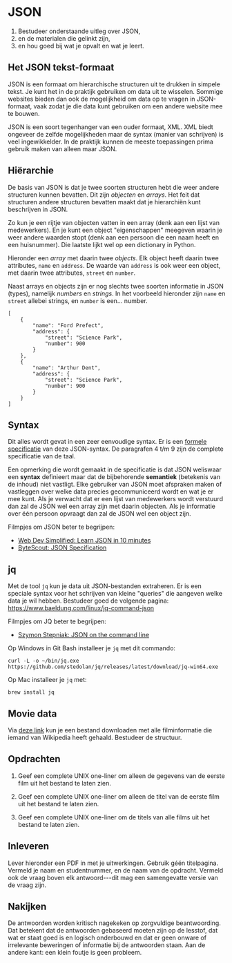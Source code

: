# JSON

1. Bestudeer onderstaande uitleg over JSON,
2. en de materialen die gelinkt zijn,
3. en hou goed bij wat je opvalt en wat je leert.

## Het JSON tekst-formaat

JSON is een formaat om hierarchische structuren uit te drukken in simpele tekst. Je kunt het in de praktijk gebruiken om data uit te wisselen. Sommige websites bieden dan ook de mogelijkheid om data op te vragen in JSON-formaat, vaak zodat je die data kunt gebruiken om een andere website mee te bouwen.

JSON is een soort tegenhanger van een ouder formaat, XML. XML biedt ongeveer de zelfde mogelijkheden maar de syntax (manier van schrijven) is veel ingewikkelder. In de praktijk kunnen de meeste toepassingen prima gebruik maken van alleen maar JSON.

## Hiërarchie

De basis van JSON is dat je twee soorten structuren hebt die weer andere structuren kunnen bevatten. Dit zijn *objecten* en *arrays*. Het feit dat structuren andere structuren bevatten maakt dat je hierarchiën kunt beschrijven in JSON.

Zo kun je een rijtje van objecten vatten in een array (denk aan een lijst van medewerkers). En je kunt een object "eigenschappen" meegeven waarin je weer andere waarden stopt (denk aan een persoon die een naam heeft en een huisnummer). Die laatste lijkt wel op een dictionary in Python.

Hieronder een *array* met daarin twee *objects*. Elk object heeft daarin twee attributes, `name` en `address`. De waarde van `address` is ook weer een object, met daarin twee attributes, `street` en `number`.

Naast arrays en objects zijn er nog slechts twee soorten informatie in JSON (types), namelijk *numbers* en *strings*. In het voorbeeld hieronder zijn `name` en `street` allebei strings, en `number` is een... number.

    [
        {
            "name": "Ford Prefect",
            "address": {
                "street": "Science Park",
                "number": 900
            }
        },
        {
            "name": "Arthur Dent",
            "address": {
                "street": "Science Park",
                "number": 900
            }
        }
    ]

## Syntax

Dit alles wordt gevat in een zeer eenvoudige syntax. Er is een [formele specificatie](https://www.ecma-international.org/wp-content/uploads/ECMA-404_2nd_edition_december_2017.pdf) van deze JSON-syntax. De paragrafen 4 t/m 9 zijn de complete specificatie van de taal.

Een opmerking die wordt gemaakt in de specificatie is dat JSON weliswaar een **syntax** definieert maar dat de bijbehorende **semantiek** (betekenis van de inhoud) niet vastligt. Elke gebruiker van JSON moet afspraken maken of vastleggen over welke data precies gecommuniceerd wordt en wat je er mee kunt. Als je verwacht dat er een lijst van medewerkers wordt verstuurd dan zal de JSON wel een array zijn met daarin objecten. Als je informatie over één persoon opvraagt dan zal de JSON wel een object zijn.

Filmpjes om JSON beter te begrijpen:

- [Web Dev Simplified: Learn JSON in 10 minutes](https://www.youtube.com/watch?v=iiADhChRriM)
- [ByteScout: JSON Specification](https://www.youtube.com/watch?v=Xi1B0EbSgTY)

## jq

Met de tool `jq` kun je data uit JSON-bestanden extraheren. Er is een speciale syntax voor het schrijven van kleine "queries" die aangeven welke data je wil hebben. Bestudeer goed de volgende pagina: <https://www.baeldung.com/linux/jq-command-json>

Filmpjes om JQ beter te begrijpen:

- [Szymon Stepniak: JSON on the command line](https://www.youtube.com/watch?v=FSn_38gDvzM)

Op Windows in Git Bash installeer je `jq` met dit commando:

    curl -L -o ~/bin/jq.exe https://github.com/stedolan/jq/releases/latest/download/jq-win64.exe

Op Mac installeer je `jq` met:

    brew install jq

## Movie data

Via [deze link](https://raw.githubusercontent.com/prust/wikipedia-movie-data/master/movies.json) kun je een bestand downloaden met alle filminformatie die iemand van Wikipedia heeft gehaald. Bestudeer de structuur.

## Opdrachten

1.  Geef een complete UNIX one-liner om alleen de gegevens van de eerste film uit het bestand te laten zien.

2.  Geef een complete UNIX one-liner om alleen de titel van de eerste film uit het bestand te laten zien.

3.  Geef een complete UNIX one-liner om de titels van alle films uit het bestand te laten zien.

## Inleveren

Lever hieronder een PDF in met je uitwerkingen. Gebruik géén titelpagina. Vermeld je naam en studentnummer, en de naam van de opdracht. Vermeld ook de vraag boven elk antwoord---dit mag een samengevatte versie van de vraag zijn.

## Nakijken

De antwoorden worden kritisch nagekeken op zorgvuldige beantwoording. Dat betekent dat de antwoorden gebaseerd moeten zijn op de lesstof, dat wat er staat goed is en logisch onderbouwd en dat er geen onware of irrelevante beweringen of informatie bij de antwoorden staan. Aan de andere kant: een klein foutje is geen probleem.

<!-- ## Links

- http://itsthisforthat.com/api.php?json
- https://ghibliapi.herokuapp.com/
- https://data.rijksmuseum.nl/object-metadata/api/
- https://data.mprog.nl/acquisition/scraping -->
